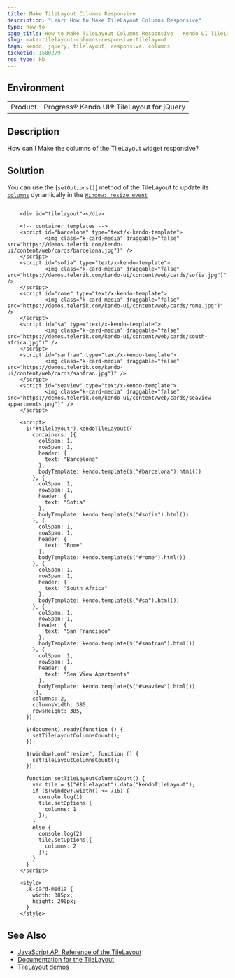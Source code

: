 ```yaml
---
title: Make TileLayout Columns Responsive
description: "Learn How to Make TileLayout Columns Responsive"
type: how-to
page_title: How to Make TileLayout Columns Responsive - Kendo UI TileLayout for jQuery
slug: make-tilelayout-columns-responsive-tilelayout
tags: kendo, jquery, tilelayout, responsive, columns
ticketid: 1580279
res_type: kb
---
```


## Environment
<table>
	<tbody>
		<tr>
			<td>Product</td>
			<td>Progress® Kendo UI® TileLayout for jQuery</td>
		</tr>
	</tbody>
</table>


## Description

How can I Make the columns of the TileLayout widget responsive?

## Solution

You can use the [`setOptions()`] method of the TileLayout to update its [`columns`](/api/javascript/ui/tilelayout/configuration/columns) dynamically in the [`Window: resize event`](https://developer.mozilla.org/en-US/docs/Web/API/Window/resize_event)


```dojo

    <div id="tilelayout"></div>

    <!-- container templates -->
    <script id="barcelona" type="text/x-kendo-template">
            <img class="k-card-media" draggable="false" src="https://demos.telerik.com/kendo-ui/content/web/cards/barcelona.jpg")" />
    </script>
    <script id="sofia" type="text/x-kendo-template">
            <img class="k-card-media" draggable="false" src="https://demos.telerik.com/kendo-ui/content/web/cards/sofia.jpg")" />
    </script>
    <script id="rome" type="text/x-kendo-template">
            <img class="k-card-media" draggable="false" src="https://demos.telerik.com/kendo-ui/content/web/cards/rome.jpg")" />
    </script>
    <script id="sa" type="text/x-kendo-template">
            <img class="k-card-media" draggable="false" src="https://demos.telerik.com/kendo-ui/content/web/cards/south-africa.jpg")" />
    </script>
    <script id="sanfran" type="text/x-kendo-template">
            <img class="k-card-media" draggable="false" src="https://demos.telerik.com/kendo-ui/content/web/cards/sanfran.jpg")" />
    </script>
    <script id="seaview" type="text/x-kendo-template">
            <img class="k-card-media" draggable="false" src="https://demos.telerik.com/kendo-ui/content/web/cards/seaview-appartments.png")" />
    </script>

    <script>
      $("#tilelayout").kendoTileLayout({
        containers: [{
          colSpan: 1,
          rowSpan: 1,
          header: {
            text: "Barcelona"
          },
          bodyTemplate: kendo.template($("#barcelona").html())
        }, {
          colSpan: 1,
          rowSpan: 1,
          header: {
            text: "Sofia"
          },
          bodyTemplate: kendo.template($("#sofia").html())
        }, {
          colSpan: 1,
          rowSpan: 1,
          header: {
            text: "Rome"
          },
          bodyTemplate: kendo.template($("#rome").html())
        }, {
          colSpan: 1,
          rowSpan: 1,
          header: {
            text: "South Africa"
          },
          bodyTemplate: kendo.template($("#sa").html())
        }, {
          colSpan: 1,
          rowSpan: 1,
          header: {
            text: "San Francisco"
          },
          bodyTemplate: kendo.template($("#sanfran").html())
        }, {
          colSpan: 1,
          rowSpan: 1,
          header: {
            text: "Sea View Apartments"
          },
          bodyTemplate: kendo.template($("#seaview").html())
        }],
        columns: 2,
        columnsWidth: 385,
        rowsHeight: 385,
      });

      $(document).ready(function () {
        setTileLayoutColumnsCount();
      });

      $(window).on("resize", function () {
        setTileLayoutColumnsCount();
      });

      function setTileLayoutColumnsCount() {
        var tile = $("#tilelayout").data("kendoTileLayout");
        if ($(window).width() <= 716) {
          console.log(1)
          tile.setOptions({
            columns: 1
          });
        }
        else {
          console.log(2)
          tile.setOptions({
            columns: 2
          });
        }
      }
    </script>

    <style>
      .k-card-media {
        width: 385px;
        height: 290px;
      }
    </style>
```

## See Also

* [JavaScript API Reference of the TileLayout](/api/javascript/ui/tilelayout)
* [Documentation for the TileLayout](/controls/layout/tilelayout/overview)
* [TileLayout demos](https://demos.telerik.com/kendo-ui/tilelayout/index)
